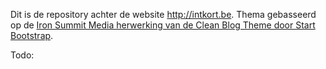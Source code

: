 Dit is de repository achter de website http://intkort.be.
Thema gebasseerd op de [Iron Summit Media herwerking van de Clean Blog Theme door Start Bootstrap](https://github.com/IronSummitMedia/startbootstrap-clean-blog-jekyll). 

Todo:
